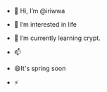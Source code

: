 - 👋 Hi, I’m @iriwwa
- 👀 I’m interested in life
- 🌱 I’m currently learning crypt.
  
- 📫 
- 😄It's spring soon
- ⚡

<!---
iriwwa/iriwwa is a ✨ special ✨ repository because its `README.md` (this file) appears on your GitHub profile.
You can click the Preview link to take a look at your changes.
--->
